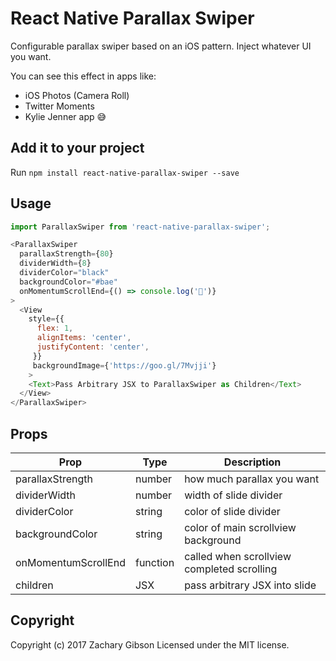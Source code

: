 # React Native Parallax Swiper
Configurable parallax swiper based on an iOS pattern. Inject whatever UI you want.

You can see this effect in apps like:
- iOS Photos (Camera Roll)
- Twitter Moments
- Kylie Jenner app 😅

## Add it to your project
Run ```npm install react-native-parallax-swiper --save```


## Usage
```javascript
import ParallaxSwiper from 'react-native-parallax-swiper';
```

```javascript
<ParallaxSwiper
  parallaxStrength={80}
  dividerWidth={8}
  dividerColor="black"
  backgroundColor="#bae"
  onMomentumScrollEnd={() => console.log('💩')}
>
  <View
    style={{
      flex: 1,
      alignItems: 'center',
      justifyContent: 'center',
     }}
     backgroundImage={'https://goo.gl/7Mvjji'}
    >
    <Text>Pass Arbitrary JSX to ParallaxSwiper as Children</Text>
  </View>
</ParallaxSwiper>
```

## Props
| Prop | Type | Description |
|-----------------|----------|--------------------------------------------------------------|
| parallaxStrength | number | how much parallax you want |
| dividerWidth | number | width of slide divider |
| dividerColor | string | color of slide divider |
| backgroundColor | string | color of main scrollview background |
| onMomentumScrollEnd | function | called when scrollview completed scrolling |
| children | JSX | pass arbitrary JSX into slide |

## Copyright
Copyright (c) 2017 Zachary Gibson Licensed under the MIT license.

